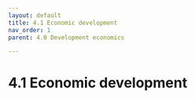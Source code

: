 ```yaml
---
layout: default
title: 4.1 Economic development
nav_order: 1
parent: 4.0 Development economics

---
```


# 4.1 Economic development
